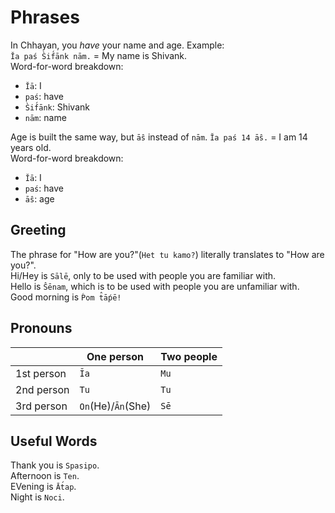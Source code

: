# Phrases
In Chhayan, you *have* your name and age. Example:  
`Ĭa paś S̀if́ānk nām.` = My name is Shivank.  
Word-for-word breakdown:  
+ `Ĭā`: I
+ `paś`: have
+ `S̀if́ānk`: Shivank
+ `nām`: name

Age is built the same way, but `āŝ` instead of `nām`.
`Ĭa paś 14 āŝ.` = I am 14 years old.  
Word-for-word breakdown:  
+ `Ĭā`: I
+ `paś`: have
+ `āŝ`: age

## Greeting
The phrase for "How are you?"(`Het tu kamo?`) literally translates to "How are you?".  
Hi/Hey is `Sālē`, only to be used with people you are familiar with.  
Hello is `Ŝēnam`, which is to be used with people you are unfamiliar with.  
Good morning is `Ṕom t̂āṕē!`

## Pronouns
| | One person | Two people |
| --- | --- | --- |
| 1st person | `Ĭa` | `Mu` |
| 2nd person | `Tu` | `Tu` |
| 3rd person | `On`(He)/`Ān`(She) | `Sē` |

## Useful Words
Thank you is `Spasipo`.  
Afternoon is `Ten`.  
EVening is `Āt́ap`.  
Night is `Noci`.
